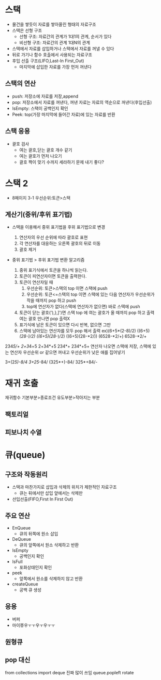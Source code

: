 # 스택
- 물건을 쌓듯이 자료를 쌓아올린 형태의 자료구조
- 스택은 선형 구조
    - 선형 구조: 자료간의 관계가 1대1의 관계, 순서가 있다
    - 비선형 구조: 자료간의 관계 1대N의 관계
- 스택에서 자료를 삽입하거나 스택에서 자료를 꺼낼 수 있다
- 뒤로 가기나 함수 호출에서 사용되는 자료구조
- 후입 선출 구조(LIFO,Last-In First_Out)
    - 마지막에 삽입한 자료를 가장 먼저 꺼낸다
## 스택의 연산
- push: 저장소에 자료를 저장,append
- pop: 저장소에서 자료를 꺼낸다, 꺼낸 자료는 자료의 역순으로 꺼낸다(후입선출)
- IsEmpty: 스택이 공백인지 확인
- Peek: top(가장 마지막에 들어간 자료)에 있는 자료를 반환
## 스택 응용
- 괄호 검사
    - 여는 괄호,닫는 괄호 개수 같기
    - 여는 괄호가 먼저 나오기
    - 괄호 짝이 맞기
      수까지 세라하기 문제 내기 좋다?
# 스택 2
- 8페이지 3-1 우선순위:토큰>스택
## 계산기(중위/후위  표기법)
- 스택을 이용해서 중위 표기법을 후위 표기법으로 변경
    1. 연산자의 우선 순위에 따라 괄호로 표현
    2. 각 연산자를 대응하는 오른쪽 괄호의 뒤로 이동
    3. 괄호 제거

- 중위 표기법 > 후위 표기법 변환 알고리즘
    1. 중위 표기식에서 토큰을 하나씩 읽는다.
    2. 토큰이 피연산자이면 토큰을 출력한다.
    3. 토큰이 연산자일 때
        1. 우선순위: 토큰>스택의 top 이면 스택에 push
        2. 우선순위: 토큰<=스택의 top 이면 스택에 있는 다음 연산자가 우선순위가 작을 때까지 pop 하고 push
        3. top에 연산자가 없다(스택에 연산자가 없으면) 바로 스택에 push
    4. 토큰이 닫는 괄호('),},]')면 스택 top 에 여는 괄호가 올 때까지 pop 하고 출력 여는 괄호 만나면 pop 출력X
    5. 표기식에 남은 토큰이 있으면 다시 반복, 없으면 그만
    6. 스택에 남아있는 연산자를 모두 pop 해서 출력
       ex)(6+5*(2-8)/2)
       ((6+5)*(28-)/2)
       ((6+5)(28-*)/2)
       ((6+5)(28-*2/))
       (6528-*2/+)
       6528-*2/+

234*5/+
2+3*4+5
2+34*+5
234*+
234*+5+
연산자 나오면 스택에 저장, 스택에 있는 연산자 우선순위 or 같으면 꺼내고 우선순위가 낮은 애를 집어넣기



3+(2*5)-8/4
3+25*-84/
(325*+)-84/
325*+84/-
# 재귀 호출
재귀함수 기본부분>종료조건 유도부분>작아지는 부분
## 팩토리얼
## 피보나치 수열

# 큐(queue)
## 구조와 작동원리
- 스택과 마찬가지로 삽입과 삭제의 위치가 제한적인 자료구조
    - 큐는 뒤에서만 삽입 앞에서는 삭제만
- 선입선출(FIFO,First In First Out)
## 주요 연산
- EnQueue
  - 큐의 뒤쪽에 원소 삽입
- DeQueue
  - 큐의 앞쪽에서 원소 삭제하고 반환
- IsEmpty
  - 공백인지 확인
- IsFull
  - 포화상태인지 확인
- peek
  - 앞쪽에서 원소를 삭제하지 않고 반환
- createQueue
  - 공백 큐 생성
## 응용
- 버퍼
- 마이쮸우ㅜㅜ우ㅜ우ㅜㅜ
## 원형큐
## pop 대신
from collections import deque 진짜 많이 쓰임 queue.popleft rotate